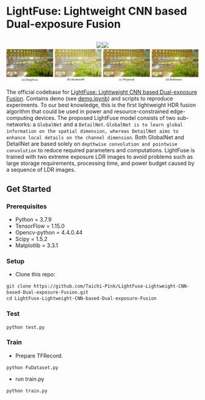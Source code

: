 # LightFuse: Lightweight CNN based Dual-exposure Fusion
##
<p align="middle">
<img src="exposure_fusion/github1.png" ><img src="exposure_fusion/github2.png"><img src="exposure_fusion/github3.png">
</p>

The official codebase for [LightFuse: Lightweight CNN based Dual-exposure Fusion](https://arxiv.org/pdf/2107.02299.pdf). Contains demo (see [demo.ipynb](demo.ipynb)) and scripts to reproduce experiments. To our best knowledge, this is the first lightweight HDR fusion algorithm that could be used in power and resource-constrained edge-computing devices. The proposed LightFuse model consists of two sub-networks: a ```GlobalNet``` and a ```DetailNet```. ```GlobalNet is to learn global information on the spatial dimension, whereas DetailNet aims to enhance local details on the channel dimension```. Both GlobalNet and DetailNet are based solely on ```depthwise convolution and pointwise convolution``` to reduce required parameters and computations. LightFuse is trained with two extreme exposure LDR images to avoid problems such as large storage requirements, processing time, and power budget caused by a sequence of LDR images.

## Get Started
### Prerequisites
 * Python 	       = 3.7.9
 * TensorFlow     = 1.15.0
 * Opencv-python  = 4.4.0.44
 * Scipy          = 1.5.2
 * Matplotlib     = 3.3.1
  
### Setup
 * Clone this repo:
 ```
 git clone https://github.com/Taichi-Pink/LightFuse-Lightweight-CNN-based-Dual-exposure-Fusion.git
 cd LightFuse-Lightweight-CNN-based-Dual-exposure-Fusion
 ```
 <!-- * Download data from [SICE dataset](https://github.com/csjcai/SICE). Place it under ```Dataset``` folder. Split the data in Dataset_Part1 into train (80%) and test (20%) set. -->

### Test
 ```
 python test.py
 ```
### Train
  * Prepare TFRecord.
  ```
  python FuDataset.py
  ```
  * run train.py
  ```
  python train.py
  ```

<!-- ## Citation --> 
